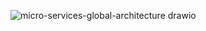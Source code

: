 ![micro-services-global-architecture drawio](https://github.com/user-attachments/assets/e68b9857-34c2-4cb6-ab17-6426d3191f4f)
